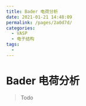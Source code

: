 ```yaml
---
title: Bader 电荷分析
date: 2021-01-21 14:48:09
permalink: /pages/2a0d7d/
categories: 
  - VASP
  - 电子结构
tags: 
  - 
---
```


# Bader 电荷分析

> Todo
